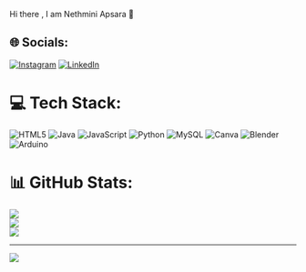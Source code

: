 Hi there , I am Nethmini Apsara 👋

## 🌐 Socials:
[![Instagram](https://img.shields.io/badge/Instagram-%23E4405F.svg?logo=Instagram&logoColor=white)](https://instagram.com/_apzolo_) [![LinkedIn](https://img.shields.io/badge/LinkedIn-%230077B5.svg?logo=linkedin&logoColor=white)](https://linkedin.com/in/Nethmini-Apsara) 

# 💻 Tech Stack:
![HTML5](https://img.shields.io/badge/html5-%23E34F26.svg?style=for-the-badge&logo=html5&logoColor=white) ![Java](https://img.shields.io/badge/java-%23ED8B00.svg?style=for-the-badge&logo=openjdk&logoColor=white) ![JavaScript](https://img.shields.io/badge/javascript-%23323330.svg?style=for-the-badge&logo=javascript&logoColor=%23F7DF1E) ![Python](https://img.shields.io/badge/python-3670A0?style=for-the-badge&logo=python&logoColor=ffdd54) ![MySQL](https://img.shields.io/badge/mysql-%2300000f.svg?style=for-the-badge&logo=mysql&logoColor=white) ![Canva](https://img.shields.io/badge/Canva-%2300C4CC.svg?style=for-the-badge&logo=Canva&logoColor=white) ![Blender](https://img.shields.io/badge/blender-%23F5792A.svg?style=for-the-badge&logo=blender&logoColor=white) ![Arduino](https://img.shields.io/badge/-Arduino-00979D?style=for-the-badge&logo=Arduino&logoColor=white)
# 📊 GitHub Stats:
![](https://github-readme-stats.vercel.app/api?username=nethmini22&theme=dark&hide_border=false&include_all_commits=false&count_private=false)<br/>
![](https://github-readme-streak-stats.herokuapp.com/?user=nethmini22&theme=dark&hide_border=false)<br/>
![](https://github-readme-stats.vercel.app/api/top-langs/?username=nethmini22&theme=dark&hide_border=false&include_all_commits=false&count_private=false&layout=compact)

---
[![](https://visitcount.itsvg.in/api?id=nethmini22&icon=0&color=0)](https://visitcount.itsvg.in)

<!-- Proudly created with GPRM ( https://gprm.itsvg.in ) -->
